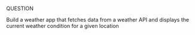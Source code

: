  QUESTION

 Build a weather app that fetches data from a weather API and displays the
 current weather condition for a given location